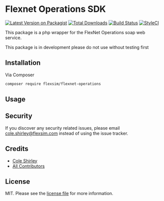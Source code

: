 # Flexnet Operations SDK

[![Latest Version on Packagist][ico-version]][link-packagist]
[![Total Downloads][ico-downloads]][link-downloads]
[![Build Status][ico-travis]][link-travis]
[![StyleCI](ico-styleci)](link-styleci)

This package is a php wrapper for the FlexNet Operations soap web service.

This package is in development please do not use without testing first

## Installation

Via Composer

``` bash
composer require flexsim/flexnet-operations
```

## Usage


## Security

If you discover any security related issues, please email cole.shirley@flexsim.com instead of using the issue tracker.

## Credits

- [Cole Shirley][link-author]
- [All Contributors][link-contributors]

## License

MIT. Please see the [license file](license.md) for more information.

[ico-version]: https://img.shields.io/packagist/v/flexsim/flexnet-operations.svg?style=flat-square
[ico-downloads]: https://img.shields.io/packagist/dt/flexsim/flexnet-operations.svg?style=flat-square
[ico-travis]: https://img.shields.io/travis/flexsim/flexnet-operations/master.svg?style=flat-square
[ico-styleci]: https://styleci.io/repos/12345678/shield

[link-packagist]: https://packagist.org/packages/flexsim/flexnet-operations
[link-downloads]: https://packagist.org/packages/flexsim/flexnet-operations
[link-travis]: https://travis-ci.org/flexsim/flexnet-operations
[link-styleci]: https://styleci.io/repos/12345678
[link-author]: https://github.com/flexsim
[link-contributors]: ../../contributors
